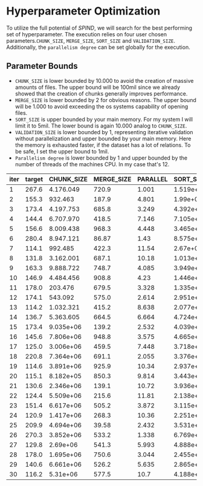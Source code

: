 # Hyperparameter Optimization
To utilize the full potential of _SPIND_, we will search for the best performing set of hyperparameter. The execution relies on four user chosen parameters.`CHUNK_SIZE`, `MERGE_SIZE`, `SORT_SIZE` and `VALIDATION_SIZE`. Additionally, the `parallelism degree` can be set globally for the execution.

## Parameter Bounds
- `CHUNK_SIZE` is lower bounded by 10.000 to avoid the creation of massive amounts of files. The upper bound will be 100mil since we already showed that the creation of chunks generally improves performance.
- `MERGE_SIZE` is lower bounded by 2 for obvious reasons. The upper bound will be 1.000 to avoid exceeding the os systems capability of opening files.
- `SORT_SIZE` is upper bounded by your main memory. For my system I will limit it to 5mil. The lower bound is again 10.000 analog to `CHUNK_SIZE`.
- `VALIDATION_SIZE` is lower bounded by 1, representing iterative validation without parallelization and upper bounded by your main memory. Here the memory is exhausted faster, if the dataset has a lot of relations. To be safe, I set the upper bound to 1mil.
- `Parallelism degree` is lower bounded by 1 and upper bounded by the number of threads of the machines CPU. In my case that's 12.



| iter | target | CHUNK_SIZE | MERGE_SIZE | PARALLEL | SORT_SIZE | VALIDATION_SIZE |
|-|-|-|-|-|-|-|
| 1 | 267.6 | 4.176.049 | 720.9 | 1.001 | 1.519e+06 | 1.468e+05 |
| 2 | 155.3 | 932.463 | 187.9 | 4.801 | 1.99e+06 | 5.388e+05 |
| 3 | 173.4 | 4.197.753 | 685.8 | 3.249 | 4.392e+06 | 2.739e+04 |
| 4 | 144.4 | 6.707.970 | 418.5 | 7.146 | 7.105e+05 | 1.981e+05 |
| 5 | 156.6 | 8.009.438 | 968.3 | 4.448 | 3.465e+06 | 8.764e+05 |
| 6 | 280.4 | 8.947.121 | 86.87 | 1.43 | 8.575e+05 | 8.781e+05 |
| 7 | 114.1 | 992.485 | 422.3 | 11.54 | 2.67e+06 | 6.919e+05 |
| 8 | 131.8 | 3.162.001 | 687.1 | 10.18 | 1.013e+05 | 7.501e+05 |
| 9 | 163.3 | 9.888.722 | 748.7 | 4.085 | 3.949e+06 | 1.032e+05 |
| 10 | 146.9 | 4.484.456 | 908.8 | 4.23 | 1.446e+06 | 1.3e+05 |
| 11 | 178.0 | 203.476 | 679.5 | 3.328 | 1.335e+06 | 4.916e+05 |
| 12 | 174.1 | 543.092 | 575.0 | 2.614 | 2.951e+06 | 6.998e+05 |
| 13 | 114.2 | 1.032.321 | 415.2 | 8.638 | 2.077e+06 | 4.995e+04 |
| 14 | 136.7 | 5.363.605 | 664.5 | 6.664 | 4.724e+06 | 5.866e+05 |
| 15 | 173.4 | 9.035e+06 | 139.2 | 2.532 | 4.039e+06 | 3.977e+05 |
| 16 | 145.6 | 7.806e+06 | 948.8 | 3.575 | 4.665e+06 | 2.553e+05 |
| 17 | 125.0 | 3.006e+06 | 459.5 | 7.448 | 3.718e+06 | 4.742e+05 |
| 18 | 220.8 | 7.364e+06 | 691.1 | 2.055 | 3.376e+06 | 6.519e+05 |
| 19 | 114.6 | 3.891e+06 | 925.9 | 10.34 | 2.937e+06 | 2.194e+05 |
| 20 | 115.1 | 8.182e+05 | 850.3 | 9.814 | 3.443e+06 | 7.56e+05 |
| 21 | 130.6 | 2.346e+06 | 139.1 | 10.72 | 3.936e+04 | 7.489e+05 |
| 22 | 124.4 | 5.509e+06 | 215.6 | 11.81 | 2.138e+06 | 8.25e+05 |
| 23 | 151.4 | 6.617e+06 | 505.2 | 3.872 | 3.115e+06 | 4.068e+05 |
| 24 | 120.9 | 1.417e+06 | 268.3 | 10.36 | 2.251e+06 | 7.105e+05 |
| 25 | 209.9 | 4.694e+06 | 39.58 | 2.432 | 3.531e+06 | 4.685e+05 |
| 26 | 270.3 | 3.852e+06 | 533.2 | 1.338 | 6.769e+05 | 6.178e+04 |
| 27 | 129.8 | 2.69e+06 | 541.3 | 5.993 | 4.888e+06 | 3.14e+05 |
| 28 | 178.0 | 1.695e+06 | 750.6 | 3.044 | 2.455e+06 | 7.169e+05 |
| 29 | 140.6 | 6.661e+06 | 526.2 | 5.635 | 2.865e+06 | 3.236e+05 |
| 30 | 116.2 | 5.31e+06 | 577.5 | 10.7 | 4.188e+06 | 7.307e+05 |